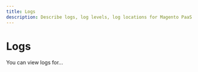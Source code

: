 ```yaml
---
title: Logs
description: Describe logs, log levels, log locations for Magento PaaS.
---
```


# Logs

You can view logs for...
